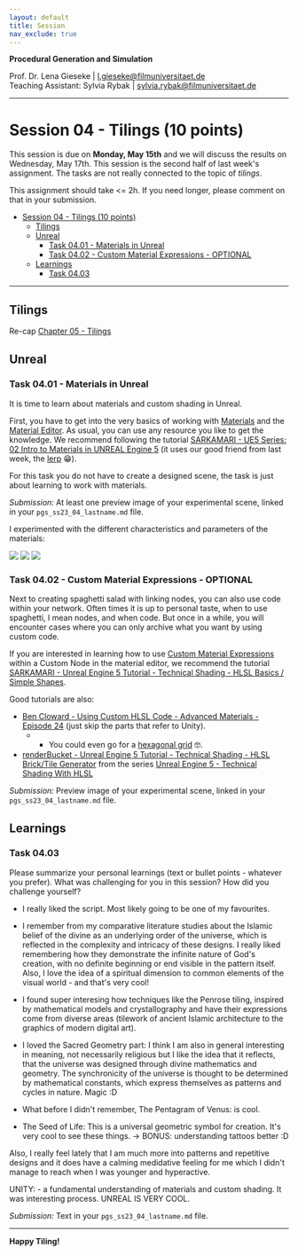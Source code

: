 ```yaml
---
layout: default
title: Session
nav_exclude: true
---
```


**Procedural Generation and Simulation**  


Prof. Dr. Lena Gieseke \| l.gieseke@filmuniversitaet.de  
Teaching Assistant: Sylvia Rybak \| sylvia.rybak@filmuniversitaet.de

---

# Session 04 - Tilings (10 points)

This session is due on **Monday, May 15th** and we will discuss the results on Wednesday, May 17th. This session is the second half of last week's assignment. The tasks are not really connected to the topic of *tilings*.

This assignment should take <= 2h. If you need longer, please comment on that in your submission.

* [Session 04 - Tilings (10 points)](#session-04---tilings-10-points)
    * [Tilings](#tilings)
    * [Unreal](#unreal)
        * [Task 04.01 - Materials in Unreal](#task-0401---materials-in-unreal)
        * [Task 04.02 - Custom Material Expressions - OPTIONAL](#task-0402---custom-material-expressions---optional)
    * [Learnings](#learnings)
        * [Task 04.03](#task-0403)


---

## Tilings

Re-cap [Chapter 05 - Tilings](../../02_scripts/pgs_ss23_04_tilings_script.md)

## Unreal

### Task 04.01 - Materials in Unreal

It is time to learn about materials and custom shading in Unreal.

First, you have to get into the very basics of working with [Materials](https://docs.unrealengine.com/5.1/en-US/unreal-engine-materials/) and the [Material Editor](https://docs.unrealengine.com/5.1/en-US/essential-unreal-engine-material-concepts/). As usual, you can use any resource you like to get the knowledge. We recommend following the tutorial [SARKAMARI - UE5 Series: 02 Intro to Materials in UNREAL Engine 5](https://www.youtube.com/watch?v=N4PT3FhW_wU) (it uses our good friend from last week, the [lerp](https://docs.unrealengine.com/5.1/en-US/BlueprintAPI/Math/Float/Lerp/) 😁). 
  
For this task you do not have to create a designed scene, the task is just about learning to work with materials.
  
*Submission:* At least one preview image of your experimental scene, linked in your `pgs_ss23_04_lastname.md` file.

I experimented with the different characteristics and parameters  of the materials: 

![](img/01_1.png)
![](img/01_2.png)
![](img/01_3.png)

### Task 04.02 - Custom Material Expressions - OPTIONAL

Next to creating spaghetti salad with linking nodes, you can also use code within your network. Often times it is up to personal taste, when to use spaghetti, I mean nodes, and when code. But once in a while, you will encounter cases where you can only archive what you want by using custom code.

If you are interested in learning how to use [Custom Material Expressions](https://docs.unrealengine.com/5.1/en-US/custom-material-expressions-in-unreal-engine/) within a Custom Node in the material editor, we recommend the tutorial [SARKAMARI - Unreal Engine 5 Tutorial - Technical Shading - HLSL Basics / Simple Shapes](https://www.youtube.com/watch?v=95Xr4GG-7zY).


Good tutorials are also:
* [Ben Cloward - Using Custom HLSL Code - Advanced Materials - Episode 24](https://www.youtube.com/watch?v=qaNPY4alhQs) (just skip the parts that refer to Unity).
    * * You could even go for a [hexagonal grid](https://www.youtube.com/watch?v=hc6msdFcnA4) 🤓.
* [renderBucket - Unreal Engine 5 Tutorial - Technical Shading - HLSL Brick/Tile Generator](https://www.youtube.com/watch?v=MHFqQjdH0Pw&list=PLoHLpVCC9RmMMmW5eP1aAyJrTjxd46rx_&index=3) from the series [Unreal Engine 5 - Technical Shading With HLSL](https://www.youtube.com/playlist?list=PLoHLpVCC9RmMMmW5eP1aAyJrTjxd46rx_)



*Submission:* Preview image of your experimental scene, linked in your `pgs_ss23_04_lastname.md` file.


## Learnings

### Task 04.03

Please summarize your personal learnings (text or bullet points - whatever you prefer). What was challenging for you in this session? How did you challenge yourself?

- I really liked the script. Most likely going to be one of my favourites.
- I remember from my comparative literature studies about the Islamic belief of the divine as an underlying order of the universe, which is reflected in the complexity and intricacy of these designs. I really liked remembering how they demonstrate the infinite nature of God's creation, with no definite beginning or end visible in the pattern itself. Also, I love the idea of a spiritual dimension to common elements of the visual world - and that's very cool!

- I found super interesing how techniques like the Penrose tiling, inspired by mathematical models and crystallography and have their expressions come from diverse areas (tilework of ancient Islamic architecture to the graphics of modern digital art).

- I loved the Sacred Geometry part: I think I am also in general interesting in meaning, not necessarily religious but I like the idea that it reflects, that the universe was designed through divine mathematics and geometry. The synchronicity of the universe is thought to be determined by mathematical constants, which express themselves as patterns and cycles in nature. Magic :D
  
- What before I didn't remember, The Pentagram of Venus: is cool.
  
- The Seed of Life: This is a universal geometric symbol for creation. It's very cool to see these things.
  -> BONUS: understanding tattoos better :D

Also, I really feel lately that I am much more into patterns and repetitive designs and it does have a calming medidative feeling for me which I didn't manage to reach when I was younger and hyperactive. 


UNITY: - a fundamental understanding of materials and custom shading. It was interesting process. UNREAL IS VERY COOL.

*Submission:* Text in your `pgs_ss23_04_lastname.md` file.

---

**Happy Tiling!**
